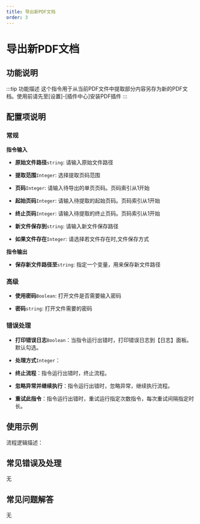 ```yaml
---
title: 导出新PDF文档
order: 3
---
```


# 导出新PDF文档

## 功能说明

:::tip 功能描述
这个指令用于从当前PDF文件中提取部分内容另存为新的PDF文档。使用前请先至[设置]-[插件中心]安装PDF插件
:::

## 配置项说明

### 常规

**指令输入**

- **原始文件路径**`string`: 请输入原始文件路径

- **提取范围**`Integer`: 选择提取页码范围

- **页码**`Integer`: 请输入待导出的单页页码。页码索引从1开始

- **起始页码**`Integer`: 请输入待提取的起始页码。页码索引从1开始

- **终止页码**`Integer`: 请输入待提取的终止页码。页码索引从1开始

- **新文件保存到**`string`: 请输入新文件保存路径

- **如果文件存在**`Integer`: 请选择若文件存在时,文件保存方式


**指令输出**

- **保存新文件路径至**`string`: 指定一个变量，用来保存新文件路径

### 高级

- **使用密码**`Boolean`: 打开文件是否需要输入密码

- **密码**`string`: 打开文件需要的密码

### 错误处理

- **打印错误日志**`Boolean`：当指令运行出错时，打印错误日志到【日志】面板。默认勾选。

- **处理方式**`Integer`：

 - **终止流程**：指令运行出错时，终止流程。

 - **忽略异常并继续执行**：指令运行出错时，忽略异常，继续执行流程。

 - **重试此指令**：指令运行出错时，重试运行指定次数指令，每次重试间隔指定时长。

## 使用示例

流程逻辑描述：

## 常见错误及处理

无

## 常见问题解答

无

